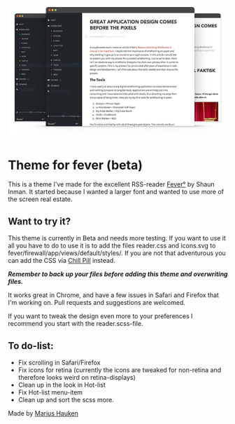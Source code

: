 ![A new theme for fever](/fever.jpg "Fever")

Theme for fever (beta)
=========

This is a theme I've made for the excellent RSS-reader [Fever°](http://feedafever.com/) by Shaun Inman. It started because I wanted a larger font and wanted to use more of the screen real estate.

## Want to try it?
This theme is currently in Beta and needs more testing. If you want to use it all you have to do to use it is to add the files reader.css and icons.svg to fever/firewall/app/views/default/styles/. If you are not that adventurous you can add the CSS via [Chill Pill](http://chillpillapp.com/) instead.

***Remember to back up your files before adding this theme and overwriting files.***

It works great in Chrome, and have a few issues in Safari and Firefox that I'm working on. Pull requests and suggestions are welcomed.

If you want to tweak the design even more to your preferences I recommend you start with the reader.scss-file.




## To do-list:
* Fix scrolling in Safari/Firefox
* Fix icons for retina (currently the icons are tweaked for non-retina and therefore looks weird on retina-displays)
* Clean up in the look in Hot-list
* Fix Hot-list menu-item
* Clean up and sort the scss more.

Made by [Marius Hauken](https://twitter.com/mhauken)